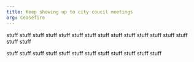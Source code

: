 ```yaml
---
title: Keep showing up to city coucil meetings
org: Ceasefire
---
```


stuff stuff stuff stuff
stuff stuff stuff stuff
stuff stuff stuff stuff
stuff stuff stuff stuff

stuff stuff stuff stuff
stuff stuff stuff stuff
stuff stuff stuff stuff

